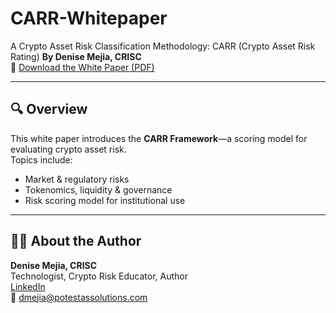 # CARR-Whitepaper
A Crypto Asset Risk Classification Methodology: CARR (Crypto Asset Risk Rating)
**By Denise Mejia, CRISC**  
📄 [Download the White Paper (PDF)](CARR_Whitepaper.pdf)

---

## 🔍 Overview

This white paper introduces the **CARR Framework**—a scoring model for evaluating crypto asset risk.  
Topics include:

- Market & regulatory risks  
- Tokenomics, liquidity & governance  
- Risk scoring model for institutional use

---

## 👩‍💼 About the Author

**Denise Mejia, CRISC**  
Technologist, Crypto Risk Educator, Author  
[LinkedIn](www.linkedin.com/in/denise-mejia-crisc-crypto-risk-educator-author-2904391)  
📧 dmejia@potestassolutions.com
